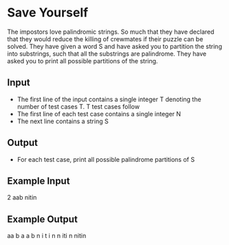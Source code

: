 # Save Yourself

The impostors love palindromic strings. So much that they have declared that they would reduce the killing of crewmates if their puzzle can be solved. They have given a word S and have asked you to partition the string into substrings, such that all the substrings are palindrome. They have asked you to print all possible partitions of the string.

## Input

- The first line of the input contains a single integer T denoting the number of test cases T. T test cases follow
- The first line of each test case contains a single integer N
- The next line contains a string S

## Output

- For each test case, print all possible palindrome partitions of S

## Example Input

2
aab
nitin

## Example Output

aa b
a a b
n i t i n
n iti n
nitin

